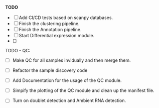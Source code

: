 **TODO**
- [ ]  Add CI/CD tests based on scanpy databases.
- [ ]  Finish the clustering pipeline.
- [ ]  Finish the Annotation pipeline.
- [ ]  Start Differential expression module.
- [ ]  


TODO - QC:
- [ ] Make QC for all samples invidually and then merge them.
- [ ] Refactor the sample discovery code
- [ ] Add Documentation for the usage of the QC module.
- [ ] Simpify the plotting of the QC module and clean up the manifest file.
- [ ] Turn on doublet detection and Ambient RNA detection.
 